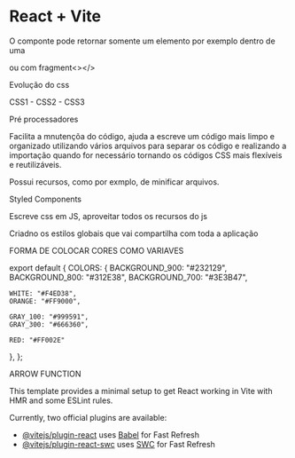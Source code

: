 # React + Vite

O componte pode retornar somente um elemento por exemplo dentro de uma <div></div> ou com fragment<></>

Evolução do css

CSS1 - CSS2 - CSS3

Pré processadores

Facilita a mnutençõa do código, ajuda a escreve um código mais limpo e organizado utilizando vários arquivos para separar os código e realizando a importação quando for necessário tornando os códigos CSS mais flexíveis e reutilizáveis.

Possui recursos, como por exmplo, de minificar arquivos.

Styled Components

Escreve css em JS, aproveitar todos os recursos do js

Criadno os estilos globais que vai compartilha com toda a aplicação

FORMA DE COLOCAR CORES COMO VARIAVES

export default {
COLORS: {
BACKGROUND_900: "#232129",
BACKGROUND_800: "#312E38",
BACKGROUND_700: "#3E3B47",

    WHITE: "#F4ED38",
    ORANGE: "#FF9000",

    GRAY_100: "#999591",
    GRAY_300: "#666360",

    RED: "#FF002E"

},
};

ARROW FUNCTION





This template provides a minimal setup to get React working in Vite with HMR and some ESLint rules.

Currently, two official plugins are available:

- [@vitejs/plugin-react](https://github.com/vitejs/vite-plugin-react/blob/main/packages/plugin-react/README.md) uses [Babel](https://babeljs.io/) for Fast Refresh
- [@vitejs/plugin-react-swc](https://github.com/vitejs/vite-plugin-react-swc) uses [SWC](https://swc.rs/) for Fast Refresh
